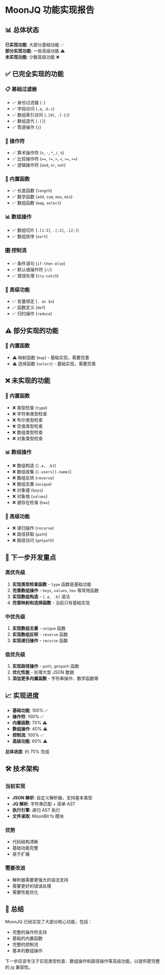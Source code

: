 # MoonJQ 功能实现报告

## 📊 总体状态

**已实现功能**: 大部分基础功能 ✅  
**部分实现功能**: 一些高级功能 ⚠️  
**未实现功能**: 少数高级功能 ❌

## ✅ 已完全实现的功能

### 📋 基础过滤器
- ✅ 身份过滤器 (`.`)
- ✅ 字段访问 (`.a`, `.b.c`)
- ✅ 数组索引访问 (`.[0]`, `.[-1]`)
- ✅ 数组迭代 (`.[]`)
- ✅ 管道操作 (`|`)

### 🔢 操作符
- ✅ 算术操作符 (`+`, `-`, `*`, `/`, `%`)
- ✅ 比较操作符 (`==`, `!=`, `>`, `<`, `>=`, `<=`)
- ✅ 逻辑操作符 (`and`, `or`, `not`)

### 🔧 内置函数
- ✅ 长度函数 (`length`)
- ✅ 数学函数 (`add`, `sum`, `max`, `min`)
- ✅ 数组函数 (`map`, `select`)

### 📊 数组操作
- ✅ 数组切片 (`.[1:3]`, `.[:2]`, `.[2:]`)
- ✅ 数组排序 (`sort`)

### 🎛️ 控制流
- ✅ 条件语句 (`if-then-else`)
- ✅ 默认值操作符 (`//`)
- ✅ 错误处理 (`try-catch`)

### 🚀 高级功能
- ✅ 变量绑定 (`. as $x`)
- ✅ 函数定义 (`def`)
- ✅ 归约操作 (`reduce`)

## ⚠️ 部分实现的功能

### 🔧 内置函数
- ⚠️ 映射函数 (`map`) - 基础实现，需要完善
- ⚠️ 选择函数 (`select`) - 基础实现，需要完善

## ❌ 未实现的功能

### 🔧 内置函数
- ❌ 类型检查 (`type`)
- ❌ 字符串类型检查
- ❌ 布尔类型检查
- ❌ 空值类型检查
- ❌ 数组类型检查
- ❌ 对象类型检查

### 📊 数组操作
- ❌ 数组构造 (`[.a, .b]`)
- ❌ 数组收集 (`[.users[].name]`)
- ❌ 数组反转 (`reverse`)
- ❌ 数组去重 (`unique`)
- ❌ 对象键 (`keys`)
- ❌ 对象值 (`values`)
- ❌ 键存在检查 (`has`)

### 🚀 高级功能
- ❌ 递归操作 (`recurse`)
- ❌ 路径获取 (`path`)
- ❌ 路径访问 (`getpath`)

## 🎯 下一步开发重点

### 高优先级
1. **实现类型检查函数** - `type` 函数是基础功能
2. **完善数组操作** - `keys`, `values`, `has` 等常用函数
3. **实现数组构造** - `[.a, .b]` 语法
4. **完善映射和选择函数** - 当前只有基础实现

### 中优先级
1. **实现数组去重** - `unique` 函数
2. **实现数组反转** - `reverse` 函数
3. **实现递归操作** - `recurse` 函数

### 低优先级
1. **实现路径操作** - `path`, `getpath` 函数
2. **优化性能** - 处理大型 JSON 数据
3. **添加更多内置函数** - 字符串操作、数学函数等

## 📈 实现进度

- **基础功能**: 100% ✅
- **操作符**: 100% ✅
- **内置函数**: 70% ⚠️
- **数组操作**: 40% ⚠️
- **控制流**: 100% ✅
- **高级功能**: 60% ⚠️

**总体进度**: 约 75% 完成

## 🛠️ 技术架构

### 当前实现
- **JSON 解析**: 自定义解析器，支持基本类型
- **JQ 解析**: 字符串匹配 + 简单 AST
- **执行引擎**: 递归 AST 执行
- **文件读取**: MoonBit fs 模块

### 优势
- 代码结构清晰
- 基础功能完整
- 易于扩展

### 需要改进
- 解析器需要更强大的语法支持
- 需要更好的错误处理
- 需要性能优化

## 🎉 总结

MoonJQ 已经实现了大部分核心功能，包括：
- 完整的操作符支持
- 基础的内置函数
- 完整的控制流
- 基本的数组操作

下一步应该专注于实现类型检查、数组操作和路径操作等高级功能，以提供更完整的 jq 兼容性。
